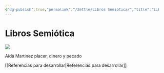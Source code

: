 ```yaml
---
{"dg-publish":true,"permalink":"/Zettle/Libros Semiótica/","title":"Libros Semiótica","updated":"2023-11-20T19:27:55.289-05:00"}
---
```



# Libros Semiótica

![](https://i.imgur.com/R9ARO0Z.jpg)

Aida Martinez placer, dinero y pecado

[[Referencias para desarrollar\|Referencias para desarrollar]]